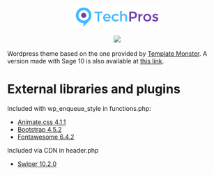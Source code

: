<div align="center">
  <p>
    <img src="assets/images/main-logo.png">
  </p>
  <p>
    <img src="https://img.shields.io/badge/wordpress-grey?style=for-the-badge&logo=wordpress">
  </p>
</div>
  
Wordpress theme based on the one provided by <a href="https://wp.ditsolution.net/techpros/">Template Monster</a>. A version made with Sage 10 is also available at <a href="https://github.com/FabioLace/techpros-sage">this link</a>.

# External libraries and plugins
Included with wp_enqueue_style in functions.php:
* <a href="https://animate.style/">Animate.css 4.1.1</a>
* <a href="https://getbootstrap.com/">Bootstrap 4.5.2</a> 
* <a href="https://fontawesome.com/">Fontawesome 6.4.2</a>

Included via CDN in header.php
* <a href="https://swiperjs.com/">Swiper 10.2.0</a>
